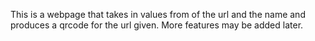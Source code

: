 This is a webpage that takes in values from of the url and the name and produces a qrcode for the url given.
More features may be added later.
